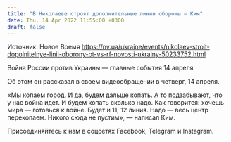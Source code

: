 ```yaml
---
title: "В Николаеве строят дополнительные линии обороны — Ким"
date: Thu, 14 Apr 2022 11:55:00 +0300
draft: false
---
```

Источник: Новое Время https://nv.ua/ukraine/events/nikolaev-stroit-dopolnitelnye-linii-oborony-ot-vs-rf-novosti-ukrainy-50233752.html


Война России против Украины — главные события 14 апреля

Об этом он рассказал в своем видеообращении в четверг, 14 апреля.

«Мы копаем город. И да, будем дальше копать. А то подзабывают, что у нас война идет. И будем копать сколько надо. Как говорится: хочешь мира — готовься к войне. Будет и 11, 12 линия. Надо — весь центр перекопаем. Никого сюда не пустим», — написал Ким.

Присоединяйтесь к нам в соцсетях Facebook, Telegram и Instagram.
